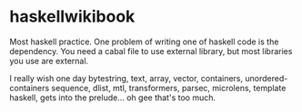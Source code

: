 # haskellwikibook

Most haskell practice. One problem of writing one of haskell code is the dependency. You need a cabal file to use external library, but most libraries you use are external.

I really wish one day bytestring, text, array, vector, containers, unordered-containers sequence, dlist, mtl, transformers, parsec, microlens, template haskell, gets into the prelude... oh gee that's too much.
